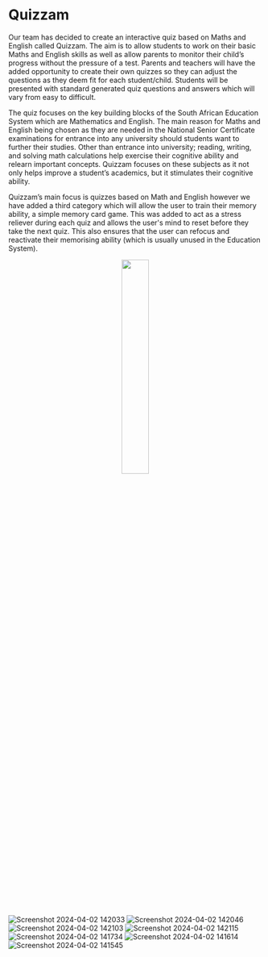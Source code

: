 # Quizzam
Our team has decided to create an interactive quiz based on Maths and English called Quizzam. The aim is to allow students to work on their basic Maths and English skills as well as allow parents to monitor their child’s progress without the pressure of a test. Parents and teachers will have the added opportunity to create their own quizzes so they can adjust the questions as they deem fit for each student/child. Students will be presented with standard generated quiz questions and answers which will vary from easy to difficult.

The quiz focuses on the key building blocks of the South African Education System which are Mathematics and English. The main reason for Maths and English being chosen as they are needed in the National Senior Certificate examinations for entrance into any university should students want to further their studies. Other than entrance into university; reading, writing, and solving math calculations help exercise their cognitive ability and relearn important concepts. Quizzam focuses on these subjects as it not only helps improve a student’s academics, but it stimulates their cognitive ability.

Quizzam’s main focus is quizzes based on Math and English however we have added a third category which will allow the user to train their memory ability, a simple memory card game. This was added to act as a stress reliever during each quiz and allows the user's mind to reset before they take the next quiz. This also ensures that the user can refocus and reactivate their memorising ability (which is usually unused in the Education System).

<p align="center" width="100%">
    <img width="33%" src="![ezgif com-optimize](https://github.com/dylan-govender/Quizzam/assets/134143760/84b00759-b415-4303-9f29-92e08083e065)"> 
</p>

		
![Screenshot 2024-04-02 142033](https://github.com/dylan-govender/Quizzam/assets/134143760/5c5ea72d-ff0a-4b29-9e0b-abdf02c8e1e8)
![Screenshot 2024-04-02 142046](https://github.com/dylan-govender/Quizzam/assets/134143760/c671700b-b70a-481c-add2-aad9bc3d128d)
![Screenshot 2024-04-02 142103](https://github.com/dylan-govender/Quizzam/assets/134143760/9dfea7ad-086c-4a02-ac53-14dfa207b7d2)
![Screenshot 2024-04-02 142115](https://github.com/dylan-govender/Quizzam/assets/134143760/e8769dba-72da-42e3-8d21-f765bec7c76c)
![Screenshot 2024-04-02 141734](https://github.com/dylan-govender/Quizzam/assets/134143760/97b41ca4-90bf-4530-add9-75247439354f)
![Screenshot 2024-04-02 141614](https://github.com/dylan-govender/Quizzam/assets/134143760/96e554f9-b24a-4159-9fe4-0a2682de4bd2)
![Screenshot 2024-04-02 141545](https://github.com/dylan-govender/Quizzam/assets/134143760/6880eed9-b34c-421c-8474-f4653c2df291)

